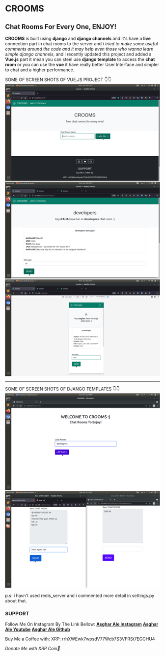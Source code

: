 # CROOMS
## Chat Rooms For Every One, ENJOY!

**CROOMS** is built using **django** and **django channels** and it's have a **live** connection part in chat rooms to the server and *i tried to make some useful comments around the code and it may help even those who wanna learn simple django channels*, and i recently updated this project and added a **Vue.js** part it mean you can steel use **django template** to access the **chat room** or you can use the **vue** it have really better User Interface and simpler to chat and a higher performance.

SOME OF SCREEN SHOTS OF VUE.JS PROJECT 👇👇
![crooms home page](https://github.com/asghara04/crooms/blob/master/IMAGES/vue-chat.png)
![crooms chat room page](https://github.com/asghara04/crooms/blob/master/IMAGES/vue-devs.png)
![crooms phone version chat page](https://github.com/asghara04/crooms/blob/master/IMAGES/phone-version.png)

----
SOME OF SCREEN SHOTS OF DJANGO TEMPLATES 👇👇
![crooms home page](https://github.com/asghara04/crooms/blob/master/IMAGES/chat.png)
![crooms chat room page](https://github.com/asghara04/crooms/blob/master/IMAGES/devs-room.png)


p.s: i havn't used redis_server and i commented more detail in settings.py about that.

### SUPPORT

Follow Me On Instagram By The Link Bellow:
[**Asghar Ale Instagram**](https://instagram.com/asghar.a04/)
[**Asghar Ale Youtube**](https://m.youtube.com/channel/UCH7JSiiuMVFLYRrO5n3UchA)
[**Asghar Ale Github**](https://github.com/asghara04/)


Buy Me a Coffee with:
XRP: rrhXWEwk7wpsdV77Wcb7S3VFRSt7EGGHU4

_Donate Me with XRP Coin💖_